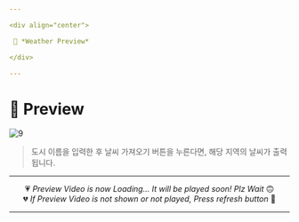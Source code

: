 ```yaml
---

<div align="center">

 💛 *Weather Preview*

</div>

---
```


# 📱 Preview
![9](https://user-images.githubusercontent.com/68846212/186592433-61e03572-9fa7-4bc5-87bd-c3dcd4aa45d4.gif)
> 도시 이름을 입력한 후 날씨 가져오기 버튼을 누른다면, 해당 지역의 날씨가 출력됩니다.  

---

<div align="center">

💗 *Preview Video is now Loading... It will be played soon! Plz Wait* 🙃  
💔 *If Preview Video is not shown or not played, Press refresh button* 🫥

</div>

---